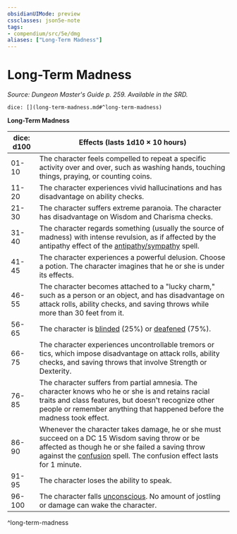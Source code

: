 ```yaml
---
obsidianUIMode: preview
cssclasses: json5e-note
tags:
- compendium/src/5e/dmg
aliases: ["Long-Term Madness"]
---
```

# Long-Term Madness
*Source: Dungeon Master's Guide p. 259. Available in the SRD.* 

`dice: [](long-term-madness.md#^long-term-madness)`

**Long-Term Madness**

| dice: d100 | Effects (lasts 1d10 × 10 hours) |
|------------|---------------------------------|
| 01-10 | The character feels compelled to repeat a specific activity over and over, such as washing hands, touching things, praying, or counting coins. |
| 11-20 | The character experiences vivid hallucinations and has disadvantage on ability checks. |
| 21-30 | The character suffers extreme paranoia. The character has disadvantage on Wisdom and Charisma checks. |
| 31-40 | The character regards something (usually the source of madness) with intense revulsion, as if affected by the antipathy effect of the [antipathy/sympathy](/2-Mechanics/CLI/spells/antipathy-sympathy.md) spell. |
| 41-45 | The character experiences a powerful delusion. Choose a potion. The character imagines that he or she is under its effects. |
| 46-55 | The character becomes attached to a "lucky charm," such as a person or an object, and has disadvantage on attack rolls, ability checks, and saving throws while more than 30 feet from it. |
| 56-65 | The character is [blinded](/2-Mechanics/CLI/rules/conditions.md#blinded) (25%) or [deafened](/2-Mechanics/CLI/rules/conditions.md#deafened) (75%). |
| 66-75 | The character experiences uncontrollable tremors or tics, which impose disadvantage on attack rolls, ability checks, and saving throws that involve Strength or Dexterity. |
| 76-85 | The character suffers from partial amnesia. The character knows who he or she is and retains racial traits and class features, but doesn't recognize other people or remember anything that happened before the madness took effect. |
| 86-90 | Whenever the character takes damage, he or she must succeed on a DC 15 Wisdom saving throw or be affected as though he or she failed a saving throw against the [confusion](/2-Mechanics/CLI/spells/confusion.md) spell. The confusion effect lasts for 1 minute. |
| 91-95 | The character loses the ability to speak. |
| 96-100 | The character falls [unconscious](/2-Mechanics/CLI/rules/conditions.md#unconscious). No amount of jostling or damage can wake the character. |
^long-term-madness